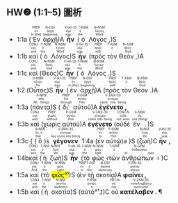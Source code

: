 ## HW❷ (1:1–5) 圖析
- <rt>1:1a</rt> (<RUBY><ruby><ruby>Ἐν<rt>In [the]</rt></ruby><rt>ἐν</rt></ruby><rt>PREP</rt></RUBY> <RUBY><ruby><ruby>ἀρχῇ<rt>beginning</rt></ruby><rt>ἀρχή</rt></ruby><rt>N-DSF</rt></RUBY>)A <RUBY><ruby><ruby><strong>ἦν</strong><rt>was</rt></ruby><rt>εἰμί</rt></ruby><rt>V-IAI-3S</rt></RUBY> (<RUBY><ruby><ruby>ὁ<rt>the</rt></ruby><rt>ὁ</rt></ruby><rt>T-NSM</rt></RUBY> <RUBY><ruby><ruby>Λόγος ,<rt>Word</rt></ruby><rt>λόγος</rt></ruby><rt>N-NSM</rt></RUBY>)S
- <rt>1:1b</rt> <RUBY><ruby><ruby>καὶ<rt>and</rt></ruby><rt>καί</rt></ruby><rt>CONJ</rt></RUBY> (<RUBY><ruby><ruby>ὁ<rt>the</rt></ruby><rt>ὁ</rt></ruby><rt>T-NSM</rt></RUBY> <RUBY><ruby><ruby>Λόγος<rt>Word</rt></ruby><rt>λόγος</rt></ruby><rt>N-NSM</rt></RUBY>)S <RUBY><ruby><ruby><strong>ἦν</strong><rt>was</rt></ruby><rt>εἰμί</rt></ruby><rt>V-IAI-3S</rt></RUBY> (<RUBY><ruby><ruby>πρὸς<rt>with</rt></ruby><rt>πρός</rt></ruby><rt>PREP</rt></RUBY> <RUBY><ruby><ruby>τὸν<rt>-</rt></ruby><rt>ὁ</rt></ruby><rt>T-ASM</rt></RUBY> <RUBY><ruby><ruby>Θεόν ,<rt>God</rt></ruby><rt>θεός</rt></ruby><rt>N-ASM</rt></RUBY>)A 
- <rt>1:1c</rt> <RUBY><ruby><ruby>καὶ<rt>and</rt></ruby><rt>καί</rt></ruby><rt>CONJ</rt></RUBY> (<RUBY><ruby><ruby>Θεὸς<rt>God</rt></ruby><rt>θεός</rt></ruby><rt>N-NSM</rt></RUBY>)C <RUBY><ruby><ruby><strong>ἦν</strong><rt>was</rt></ruby><rt>εἰμί</rt></ruby><rt>V-IAI-3S</rt></RUBY> (<RUBY><ruby><ruby>ὁ<rt>the</rt></ruby><rt>ὁ</rt></ruby><rt>T-NSM</rt></RUBY> <RUBY><ruby><ruby>Λόγος .<rt>Word</rt></ruby><rt>λόγος</rt></ruby><rt>N-NSM</rt></RUBY>)S 
- <rt>1:2</rt> (<RUBY><ruby><ruby>Οὗτος<rt>He</rt></ruby><rt>οὗτος</rt></ruby><rt>D-NSM</rt></RUBY>)S <RUBY><ruby><ruby><strong>ἦν</strong><rt>was</rt></ruby><rt>εἰμί</rt></ruby><rt>V-IAI-3S</rt></RUBY> (<RUBY><ruby><ruby>ἐν<rt>in [the]</rt></ruby><rt>ἐν</rt></ruby><rt>PREP</rt></RUBY> <RUBY><ruby><ruby>ἀρχῇ<rt>beginning</rt></ruby><rt>ἀρχή</rt></ruby><rt>N-DSF</rt></RUBY>)A (<RUBY><ruby><ruby>πρὸς<rt>with</rt></ruby><rt>πρός</rt></ruby><rt>PREP</rt></RUBY> <RUBY><ruby><ruby>τὸν<rt>-</rt></ruby><rt>ὁ</rt></ruby><rt>T-ASM</rt></RUBY> <RUBY><ruby><ruby>Θεόν .<rt>God</rt></ruby><rt>θεός</rt></ruby><rt>N-ASM</rt></RUBY>)A 
- <rt>1:3a</rt> (<RUBY><ruby><ruby>πάντα<rt>All things</rt></ruby><rt>πᾶς</rt></ruby><rt>A-NPN</rt></RUBY>)S (<RUBY><ruby><ruby>δι᾽<rt>through</rt></ruby><rt>διά</rt></ruby><rt>PREP</rt></RUBY> <RUBY><ruby><ruby>αὐτοῦ<rt>Him</rt></ruby><rt>αὐτός</rt></ruby><rt>P-GSM</rt></RUBY>)A <RUBY><ruby><ruby><strong>ἐγένετο ,</strong><rt>came into being</rt></ruby><rt>γίνομαι</rt></ruby><rt>V-2ADI-3S</rt></RUBY> 
- <rt>1:3b</rt> <RUBY><ruby><ruby>καὶ<rt>and</rt></ruby><rt>καί</rt></ruby><rt>CONJ</rt></RUBY> (<RUBY><ruby><ruby>χωρὶς<rt>without</rt></ruby><rt>χωρίς</rt></ruby><rt>PREP</rt></RUBY> <RUBY><ruby><ruby>αὐτοῦ<rt>Him</rt></ruby><rt>αὐτός</rt></ruby><rt>P-GSM</rt></RUBY>)A <RUBY><ruby><ruby><strong>ἐγένετο</strong><rt>came into being</rt></ruby><rt>γίνομαι</rt></ruby><rt>V-2ADI-3S</rt></RUBY> (<RUBY><ruby><ruby>οὐδὲ<rt>not even</rt></ruby><rt>οὐδέ</rt></ruby><rt>CONJ-N</rt></RUBY> <RUBY><ruby><ruby>ἕν .<rt>one [thing]</rt></ruby><rt>εἷς</rt></ruby><rt>A-NSN</rt></RUBY>)S 
- <rt>1:3c</rt> { (<RUBY><ruby><ruby>ὃ<rt>that</rt></ruby><rt>ὅς, ἥ</rt></ruby><rt>R-NSN</rt></RUBY>)s <RUBY><ruby><ruby><strong>γέγονεν</strong><rt>has come into being</rt></ruby><rt>γίνομαι</rt></ruby><rt>V-2RAI-3S</rt></RUBY> <rt>1:4a</rt> (<RUBY><ruby><ruby>ἐν<rt>In</rt></ruby><rt>ἐν</rt></ruby><rt>PREP</rt></RUBY> <RUBY><ruby><ruby>αὐτῷ<rt>Him</rt></ruby><rt>αὐτός</rt></ruby><rt>P-DSM</rt></RUBY>)a }S (<RUBY><ruby><ruby>ζωὴ<rt>life</rt></ruby><rt>ζωή</rt></ruby><rt>N-NSF</rt></RUBY>)C <RUBY><ruby><ruby><strong>ἦν ,</strong><rt>was</rt></ruby><rt>εἰμί</rt></ruby><rt>V-IAI-3S</rt></RUBY> 
- <rt>1:4b</rt><RUBY><ruby><ruby>καὶ<rt>and</rt></ruby><rt>καί</rt></ruby><rt>CONJ</rt></RUBY> (<RUBY><ruby><ruby>ἡ<rt>the</rt></ruby><rt>ὁ</rt></ruby><rt>T-NSF</rt></RUBY> <RUBY><ruby><ruby>ζωὴ<rt>life</rt></ruby><rt>ζωή</rt></ruby><rt>N-NSF</rt></RUBY>)S <RUBY><ruby><ruby><strong>ἦν</strong><rt>was</rt></ruby><rt>εἰμί</rt></ruby><rt>V-IAI-3S</rt></RUBY> (<RUBY><ruby><ruby>τὸ<rt>the</rt></ruby><rt>ὁ</rt></ruby><rt>T-NSN</rt></RUBY> <RUBY><ruby><ruby>φῶς<rt>light</rt></ruby><rt>φῶς</rt></ruby><rt>N-NSN</rt></RUBY> ‹<RUBY><ruby><ruby>τῶν<rt>-</rt></ruby><rt>ὁ</rt></ruby><rt>T-GPM</rt></RUBY> <RUBY><ruby><ruby>ἀνθρώπων ·<rt>of men</rt></ruby><rt>ἄνθρωπος</rt></ruby><rt>N-GPM</rt></RUBY>› )C 
- <rt>1:5a</rt> <RUBY><ruby><ruby>καὶ<rt>And</rt></ruby><rt>καί</rt></ruby><rt>CONJ</rt></RUBY> (<RUBY><ruby><ruby>τὸ<rt>the</rt></ruby><rt>ὁ</rt></ruby><rt>T-NSN</rt></RUBY> <RUBY><ruby><ruby><mark>φῶς°¹</mark><rt>Light</rt></ruby><rt>φῶς</rt></ruby><rt>N-NSN</rt></RUBY>)S (<RUBY><ruby><ruby>ἐν<rt>in</rt></ruby><rt>ἐν</rt></ruby><rt>PREP</rt></RUBY> <RUBY><ruby><ruby>τῇ<rt>the</rt></ruby><rt>ὁ</rt></ruby><rt>T-DSF</rt></RUBY> <RUBY><ruby><ruby>σκοτίᾳ<rt>darkness</rt></ruby><rt>σκοτία</rt></ruby><rt>N-DSF</rt></RUBY>)A <RUBY><ruby><ruby><strong>φαίνει ,</strong><rt>shines</rt></ruby><rt>φαίνω</rt></ruby><rt>V-PAI-3S</rt></RUBY> 
- <rt>1:5b</rt> <RUBY><ruby><ruby>καὶ<rt>and</rt></ruby><rt>καί</rt></ruby><rt>CONJ</rt></RUBY> (<RUBY><ruby><ruby>ἡ<rt>the</rt></ruby><rt>ὁ</rt></ruby><rt>T-NSF</rt></RUBY> <RUBY><ruby><ruby>σκοτία<rt>darkness</rt></ruby><rt>σκοτία</rt></ruby><rt>N-NSF</rt></RUBY>)S (<RUBY><ruby><ruby>αὐτὸ°¹⮥<rt>it</rt></ruby><rt>αὐτός</rt></ruby><rt>P-ASN</rt></RUBY>)C <RUBY><ruby><ruby>οὐ<rt>not</rt></ruby><rt>οὐ</rt></ruby><rt>PRT-N</rt></RUBY> <RUBY><ruby><ruby><strong>κατέλαβεν . ¶</strong><rt>overcame</rt></ruby><rt>καταλαμβάνω</rt></ruby><rt>V-2AAI-3S</rt></RUBY>